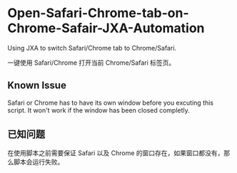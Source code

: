 # Open-Safari-Chrome-tab-on-Chrome-Safair-JXA-Automation

Using JXA to switch Safari/Chrome tab to Chrome/Safari. 

一键使用 Safari/Chrome 打开当前 Chrome/Safari 标签页。

## Known Issue 

Safari or Chrome has to have its own window before you excuting this script. It won't work if the window has been closed completly. 

## 已知问题

在使用脚本之前需要保证 Safari 以及 Chrome 的窗口存在，如果窗口都没有，那么脚本会运行失败。
